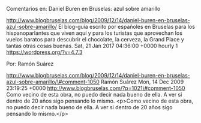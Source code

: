 Comentarios en: Daniel Buren en Bruselas: azul sobre amarillo

http://www.blogbruselas.com/blog/2009/12/14/daniel-buren-en-bruselas-azul-sobre-amarillo/
El blog-guía escrito por españoles en Bruselas para los hispanoparlantes
que viven aquí y para los turistas que aprovechan los vuelos baratos
para descubrir el chocolate, la cerveza, la Grand Place y tantas otras
cosas buenas. Sat, 21 Jan 2017 04:36:00 +0000 hourly 1
https://wordpress.org/?v=4.7.3

Por: Ramón Suárez

http://www.blogbruselas.com/blog/2009/12/14/daniel-buren-en-bruselas-azul-sobre-amarillo/\#comment-1050
Ramón Suárez Mon, 14 Dec 2009 23:19:25 +0000
http://www.blogbruselas.com/?p=1021\#comment-1050 Como vecino de esta
obra, no puedo decir nada bueno de ella. A ver si dentro de 20 años sigo
pensando lo mismo. \<p\>Como vecino de esta obra, no puedo decir nada
bueno de ella. A ver si dentro de 20 años sigo pensando lo mismo.\</p\>
